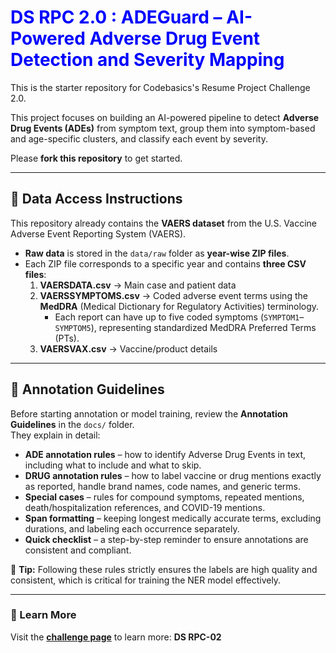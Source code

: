 <h1 style="color:blue;"><b>DS RPC 2.0 : ADEGuard – AI-Powered Adverse Drug Event Detection and Severity Mapping</b></h1>

This is the starter repository for Codebasics's Resume Project Challenge 2.0.  

This project focuses on building an AI-powered pipeline to detect **Adverse Drug Events (ADEs)** from symptom text, group them into symptom-based and age-specific clusters, and classify each event by severity.

Please **fork this repository** to get started.

---


## 📂 Data Access Instructions

This repository already contains the **VAERS dataset** from the U.S. Vaccine Adverse Event Reporting System (VAERS).

- **Raw data** is stored in the `data/raw` folder as **year-wise ZIP files**.
- Each ZIP file corresponds to a specific year and contains **three CSV files**:
  1. **VAERSDATA.csv** → Main case and patient data  
  2. **VAERSSYMPTOMS.csv** → Coded adverse event terms using the **MedDRA** (Medical Dictionary for Regulatory Activities) terminology.  
     - Each report can have up to five coded symptoms (`SYMPTOM1`–`SYMPTOM5`), representing standardized MedDRA Preferred Terms (PTs).  
  3. **VAERSVAX.csv** → Vaccine/product details  


---

## 📝 Annotation Guidelines

Before starting annotation or model training, review the **Annotation Guidelines** in the `docs/` folder.  
They explain in detail:

- **ADE annotation rules** – how to identify Adverse Drug Events in text, including what to include and what to skip.
- **DRUG annotation rules** – how to label vaccine or drug mentions exactly as reported, handle brand names, code names, and generic terms.
- **Special cases** – rules for compound symptoms, repeated mentions, death/hospitalization references, and COVID-19 mentions.
- **Span formatting** – keeping longest medically accurate terms, excluding durations, and labeling each occurrence separately.
- **Quick checklist** – a step-by-step reminder to ensure annotations are consistent and compliant.

📌 **Tip:** Following these rules strictly ensures the labels are high quality and consistent, which is critical for training the NER model effectively.

---

### 📌 Learn More
Visit the **[challenge page](https://codebasics.io/)** to learn more: **DS RPC-02**
